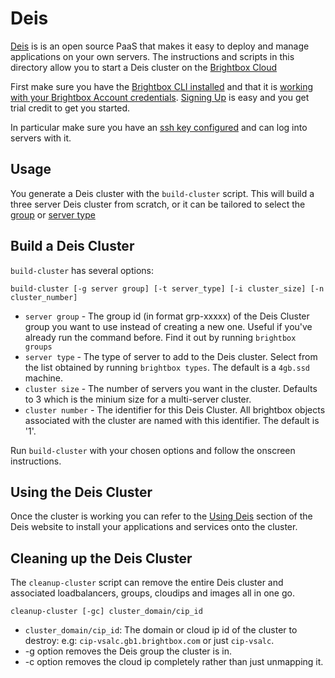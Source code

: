 # Deis 

[Deis](http://deis.io) is is an open source PaaS that makes it easy to
deploy and manage applications on your own servers.  The instructions
and scripts in this directory allow you to start a Deis cluster on the
[Brightbox Cloud](https://www.brightbox.com)

First make sure you have the [Brightbox CLI
installed](https://www.brightbox.com/docs/guides/cli/installation/)
and that it is [working with your Brightbox Account credentials](https://www.brightbox.com/docs/guides/cli/getting-started/). [Signing
Up](https://manage.brightbox.com/signup) is easy and you get trial credit
to get you started.

In particular make sure you have an [ssh key configured](https://www.brightbox.com/docs/guides/manager/ssh-keys/) and can log into servers with it. 

## Usage

You generate a Deis cluster with the `build-cluster` script. This will build a three server Deis cluster from scratch, or it can be tailored to select the
[group](https://www.brightbox.com/docs/guides/cli/server-groups/) or 
[server type](https://www.brightbox.com/docs/reference/server-types/)

## Build a Deis Cluster

`build-cluster` has several options:

```
build-cluster [-g server group] [-t server_type] [-i cluster_size] [-n cluster_number]
```
* `server group` - The group id (in format grp-xxxxx) of the Deis Cluster
group you want to use instead of creating a new one. Useful if you've
already run the command before. Find it out by running `brightbox groups`
* `server type` - The type of server to add to the Deis cluster. Select
from the list obtained by running `brightbox types`. The default is a
`4gb.ssd` machine.
* `cluster size` - The number of servers you want in the cluster. Defaults
to 3 which is the minium size for a multi-server cluster.
* `cluster number` - The identifier for this Deis Cluster. All brightbox
objects associated with the cluster are named with this identifier. The default is '1'. 

Run `build-cluster` with your chosen options and follow the onscreen
instructions.

## Using the Deis Cluster

Once the cluster is working you can refer to the [Using
Deis](http://docs.deis.io/en/latest/using_deis/) section of the Deis website to install your applications and services onto the cluster.

## Cleaning up the Deis Cluster

The `cleanup-cluster` script can remove the entire Deis cluster and associated loadbalancers, groups, cloudips and images all in one go.

```
cleanup-cluster [-gc] cluster_domain/cip_id
```

* `cluster_domain/cip_id`: The domain or cloud ip id of the cluster to destroy: e.g: `cip-vsalc.gb1.brightbox.com` or just `cip-vsalc`.
* -g option removes the Deis group the cluster is in. 
* -c option removes the cloud ip completely rather than just unmapping it. 
